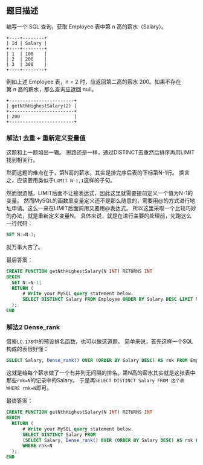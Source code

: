 ## 题目描述
编写一个 SQL 查询，获取 Employee 表中第 n 高的薪水（Salary）。
```
+----+--------+
| Id | Salary |
+----+--------+
| 1  | 100    |
| 2  | 200    |
| 3  | 300    |
+----+--------+
```
例如上述 Employee 表，n = 2 时，应返回第二高的薪水 200。如果不存在第 n 高的薪水，那么查询应返回 null。
```
+------------------------+
| getNthHighestSalary(2) |
+------------------------+
| 200                    |
+------------------------+
```

### 解法1 去重 + 重新定义变量值
这题和上一题如出一辙。
思路还是一样，通过DISTINCT去重然后排序再用LIMIT找到相关行。

然而这题的难点在于，第N高的薪水，其实是排完序后表的下标第N-1行。
换言之，应该要用类似于`LIMIT N-1,1`这样的子句。

然而很遗憾，LIMIT后面不让接表达式，因此这里就需要提前定义一个值为N-1的变量。
然而MySQL的函数里变量定义还不是那么随意的，需要用@的方式进行地址申请。这么一来在LIMIT后面调用又要用@表达式。
所以这里采取一个比较巧妙的办法，就是重新定义变量N。
具体来说，就是在进行主要的处理前，先跑这么一行代码：
```sql
SET N:=N-1;
```
就万事大吉了。

最后答案：
```sql
CREATE FUNCTION getNthHighestSalary(N INT) RETURNS INT
BEGIN
  SET N:=N-1;
  RETURN (
      # Write your MySQL query statement below.
      SELECT DISTINCT Salary FROM Employee ORDER BY Salary DESC LIMIT N,1
  );
END
```

### 解法2 Dense_rank
借鉴`LC.178`中的预设排名函数，也可以做这道题。
简单来说，首先这样一个SQL构成的表很好懂：
```sql
SELECT Salary, Dense_rank() OVER (ORDER BY Salary DESC) AS rnk FROM Employee
```
这就是给每个薪水做了一个有并列无间隔的排名。第N高的薪水其实就是这张表中那些`rnk=N`的记录中的Salary。
于是再`SELECT DISTINCT Salary FROM 这个表 WHERE rnk=N`即可。

最终答案：
```sql
CREATE FUNCTION getNthHighestSalary(N INT) RETURNS INT
BEGIN
  RETURN (
      # Write your MySQL query statement below.
      SELECT DISTINCT Salary FROM
      (SELECT Salary, Dense_rank() OVER (ORDER BY Salary DESC) AS rnk FROM Employee) a
      WHERE rnk=N
  );
END
```